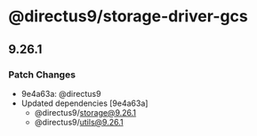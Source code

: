 # @directus9/storage-driver-gcs

## 9.26.1

### Patch Changes

- 9e4a63a: @directus9
- Updated dependencies [9e4a63a]
  - @directus9/storage@9.26.1
  - @directus9/utils@9.26.1
